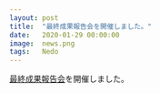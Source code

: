 ```yaml
---
layout: post
title:  "最終成果報告会を開催しました。"
date:   2020-01-29 00:00:00
image:  news.png
tags:   Nedo
---
```

	
[最終成果報告会](../final_report)を開催しました。

